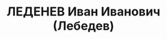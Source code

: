 ---
title: ЛЕДЕНЕВ Иван Иванович (Лебедев)
description: "Род. в 1895, Козлов, русский, обр.: высшее, искл. из ВКП(б) 8 августа\
  \ 1937. Проживал: ст. Брянск, ул. 1-я Аллея, д. 15. Начальник 5-го Брянского отделения\
  \ службы движения Московско-Киевской ж.д. \n  Арестован 15.08.1937. Обв. в участии\
  \ в антисоветской троцкистской террористической и диверсионно-вредительской организации.\
  \ Приговор: ВК ВС СССР, 16.11.1937 – ВМН. Расстрелян 16.11.1937, г.Москва. \n  Реабилитирован\
  \ ВК ВС СССР 20.04.1957"
---
